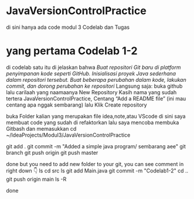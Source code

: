 # JavaVersionControlPractice 
di sini hanya ada code modul 3 Codelab dan Tugas
# yang pertama Codelab 1-2
di codelab satu itu di jelaskan bahwa *Buat repositori Git baru di platform penyimpanan kode seperti GitHub. Inisialisasi 
proyek Java sederhana dalam repositori tersebut. Buat beberapa perubahan dalam kode, 
lakukan commit, dan dorong perubahan ke repositori*
Langsung saja:
buka github lalu carilaah yang naamaanya New Repository Kasih nama yang sudah tertera JavaVersionControlPractice, Centang “Add a README file” (ini mau centang apa nggak sembarang)
lalu Klik Create repository

buka Folder kalian yang merupakan file idea,note,atau VScode
di sini saya membuat code yang sudah di refaktorkan lalu saya mencoba membuka Gitbash dan memasukkan 
cd ~/IdeaProjects/Modul3/JavaVersionControlPractice

git add .
git commit -m "Added a simple java program/ sembarang aee"
git branch
git push origin
git push master

done but you need to add new folder to your git, you can see comment in right down 👇
ls
cd src
ls
git add Main.java
git commit -m "Codelab1-2"
cd ..
git push origin main
ls -R

done
